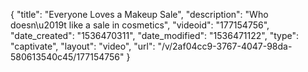 {
    "title": "Everyone Loves a Makeup Sale",
    "description": "Who doesn\u2019t like a sale in cosmetics",
    "videoid": "177154756",
    "date_created": "1536470311",
    "date_modified": "1536471122",
    "type": "captivate",
    "layout": "video",
    "url": "\/v\/2af04cc9-3767-4047-98da-580613540c45\/177154756"
}